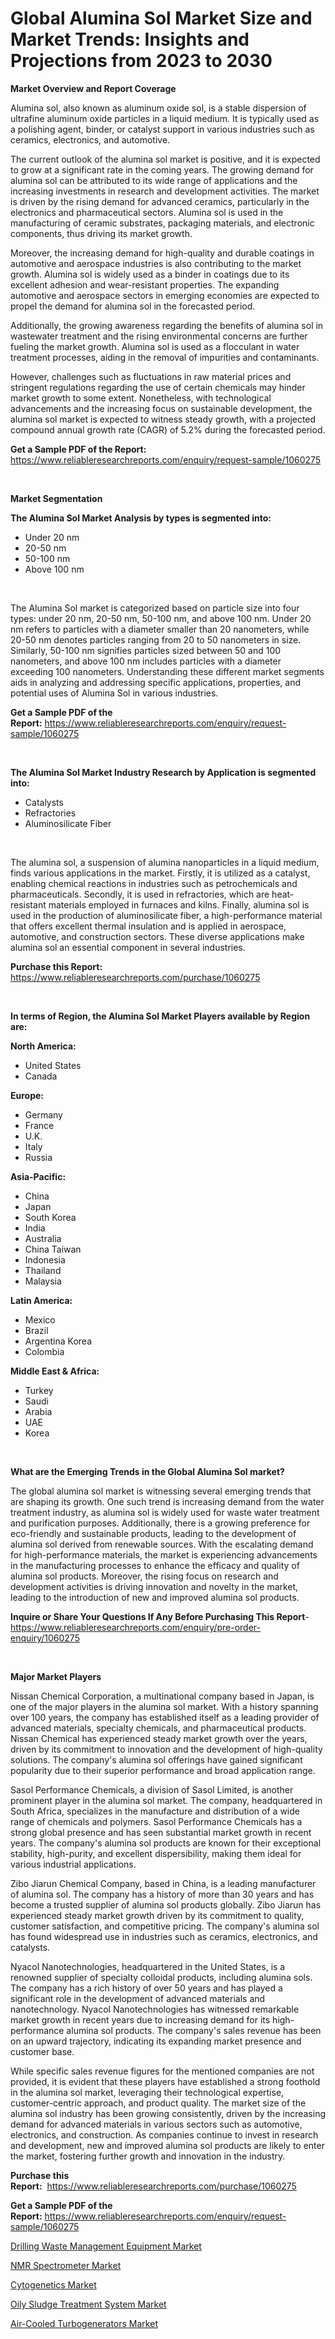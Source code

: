 <p><h1>Global Alumina Sol Market Size and Market Trends: Insights and Projections from 2023 to 2030</h1></p><p><strong>Market Overview and Report Coverage</strong></p>
<p><p>Alumina sol, also known as aluminum oxide sol, is a stable dispersion of ultrafine aluminum oxide particles in a liquid medium. It is typically used as a polishing agent, binder, or catalyst support in various industries such as ceramics, electronics, and automotive.</p><p>The current outlook of the alumina sol market is positive, and it is expected to grow at a significant rate in the coming years. The growing demand for alumina sol can be attributed to its wide range of applications and the increasing investments in research and development activities. The market is driven by the rising demand for advanced ceramics, particularly in the electronics and pharmaceutical sectors. Alumina sol is used in the manufacturing of ceramic substrates, packaging materials, and electronic components, thus driving its market growth.</p><p>Moreover, the increasing demand for high-quality and durable coatings in automotive and aerospace industries is also contributing to the market growth. Alumina sol is widely used as a binder in coatings due to its excellent adhesion and wear-resistant properties. The expanding automotive and aerospace sectors in emerging economies are expected to propel the demand for alumina sol in the forecasted period.</p><p>Additionally, the growing awareness regarding the benefits of alumina sol in wastewater treatment and the rising environmental concerns are further fueling the market growth. Alumina sol is used as a flocculant in water treatment processes, aiding in the removal of impurities and contaminants.</p><p>However, challenges such as fluctuations in raw material prices and stringent regulations regarding the use of certain chemicals may hinder market growth to some extent. Nonetheless, with technological advancements and the increasing focus on sustainable development, the alumina sol market is expected to witness steady growth, with a projected compound annual growth rate (CAGR) of 5.2% during the forecasted period.</p></p>
<p><strong>Get a Sample PDF of the Report:</strong> <a href="https://www.reliableresearchreports.com/enquiry/request-sample/1060275">https://www.reliableresearchreports.com/enquiry/request-sample/1060275</a></p>
<p>&nbsp;</p>
<p><strong>Market Segmentation</strong></p>
<p><strong>The Alumina Sol Market Analysis by types is segmented into:</strong></p>
<p><ul><li>Under 20 nm</li><li>20-50 nm</li><li>50-100 nm</li><li>Above 100 nm</li></ul></p>
<p>&nbsp;</p>
<p><p>The Alumina Sol market is categorized based on particle size into four types: under 20 nm, 20-50 nm, 50-100 nm, and above 100 nm. Under 20 nm refers to particles with a diameter smaller than 20 nanometers, while 20-50 nm denotes particles ranging from 20 to 50 nanometers in size. Similarly, 50-100 nm signifies particles sized between 50 and 100 nanometers, and above 100 nm includes particles with a diameter exceeding 100 nanometers. Understanding these different market segments aids in analyzing and addressing specific applications, properties, and potential uses of Alumina Sol in various industries.</p></p>
<p><strong>Get a Sample PDF of the Report:</strong>&nbsp;<a href="https://www.reliableresearchreports.com/enquiry/request-sample/1060275">https://www.reliableresearchreports.com/enquiry/request-sample/1060275</a></p>
<p>&nbsp;</p>
<p><strong>The Alumina Sol Market Industry Research by Application is segmented into:</strong></p>
<p><ul><li>Catalysts</li><li>Refractories</li><li>Aluminosilicate Fiber</li></ul></p>
<p>&nbsp;</p>
<p><p>The alumina sol, a suspension of alumina nanoparticles in a liquid medium, finds various applications in the market. Firstly, it is utilized as a catalyst, enabling chemical reactions in industries such as petrochemicals and pharmaceuticals. Secondly, it is used in refractories, which are heat-resistant materials employed in furnaces and kilns. Finally, alumina sol is used in the production of aluminosilicate fiber, a high-performance material that offers excellent thermal insulation and is applied in aerospace, automotive, and construction sectors. These diverse applications make alumina sol an essential component in several industries.</p></p>
<p><strong>Purchase this Report:</strong>&nbsp; <a href="https://www.reliableresearchreports.com/purchase/1060275">https://www.reliableresearchreports.com/purchase/1060275</a></p>
<p>&nbsp;</p>
<p><strong>In terms of Region, the Alumina Sol Market Players available by Region are:</strong></p>
<p>
    <p> <strong> North America: </strong>
        <ul>
            <li>United States</li>
            <li>Canada</li>
        </ul>
        </p> 
    <p> <strong> Europe: </strong>
        <ul>
            <li>Germany</li>
            <li>France</li>
            <li>U.K.</li>
            <li>Italy</li>
            <li>Russia</li>
        </ul>
        </p> 
    <p> <strong> Asia-Pacific: </strong>
        <ul>
            <li>China</li>
            <li>Japan</li>
            <li>South Korea</li>
            <li>India</li>
            <li>Australia</li>
            <li>China Taiwan</li>
            <li>Indonesia</li>
            <li>Thailand</li>
            <li>Malaysia</li>
        </ul>
        </p> 
    <p> <strong> Latin America: </strong>
        <ul>
            <li>Mexico</li>
            <li>Brazil</li>
            <li>Argentina Korea</li>
            <li>Colombia</li>
        </ul>
        </p> 
    <p> <strong> Middle East & Africa: </strong>
        <ul>
            <li>Turkey</li>
            <li>Saudi</li>
            <li>Arabia</li>
            <li>UAE</li>
            <li>Korea</li>
        </ul>
    </p>
    </p>
<p>&nbsp;</p>
<p><strong>What are the Emerging Trends in the Global Alumina Sol market?</strong></p>
<p><p>The global alumina sol market is witnessing several emerging trends that are shaping its growth. One such trend is increasing demand from the water treatment industry, as alumina sol is widely used for waste water treatment and purification purposes. Additionally, there is a growing preference for eco-friendly and sustainable products, leading to the development of alumina sol derived from renewable sources. With the escalating demand for high-performance materials, the market is experiencing advancements in the manufacturing processes to enhance the efficacy and quality of alumina sol products. Moreover, the rising focus on research and development activities is driving innovation and novelty in the market, leading to the introduction of new and improved alumina sol products.</p></p>
<p><strong>Inquire or Share Your Questions If Any Before Purchasing This Report</strong>- <a href="https://www.reliableresearchreports.com/enquiry/pre-order-enquiry/1060275">https://www.reliableresearchreports.com/enquiry/pre-order-enquiry/1060275</a></p>
<p>&nbsp;</p>
<p><strong>Major Market Players</strong></p>
<p><p>Nissan Chemical Corporation, a multinational company based in Japan, is one of the major players in the alumina sol market. With a history spanning over 100 years, the company has established itself as a leading provider of advanced materials, specialty chemicals, and pharmaceutical products. Nissan Chemical has experienced steady market growth over the years, driven by its commitment to innovation and the development of high-quality solutions. The company's alumina sol offerings have gained significant popularity due to their superior performance and broad application range.</p><p>Sasol Performance Chemicals, a division of Sasol Limited, is another prominent player in the alumina sol market. The company, headquartered in South Africa, specializes in the manufacture and distribution of a wide range of chemicals and polymers. Sasol Performance Chemicals has a strong global presence and has seen substantial market growth in recent years. The company's alumina sol products are known for their exceptional stability, high-purity, and excellent dispersibility, making them ideal for various industrial applications.</p><p>Zibo Jiarun Chemical Company, based in China, is a leading manufacturer of alumina sol. The company has a history of more than 30 years and has become a trusted supplier of alumina sol products globally. Zibo Jiarun has experienced steady market growth driven by its commitment to quality, customer satisfaction, and competitive pricing. The company's alumina sol has found widespread use in industries such as ceramics, electronics, and catalysts.</p><p>Nyacol Nanotechnologies, headquartered in the United States, is a renowned supplier of specialty colloidal products, including alumina sols. The company has a rich history of over 50 years and has played a significant role in the development of advanced materials and nanotechnology. Nyacol Nanotechnologies has witnessed remarkable market growth in recent years due to increasing demand for its high-performance alumina sol products. The company's sales revenue has been on an upward trajectory, indicating its expanding market presence and customer base.</p><p>While specific sales revenue figures for the mentioned companies are not provided, it is evident that these players have established a strong foothold in the alumina sol market, leveraging their technological expertise, customer-centric approach, and product quality. The market size of the alumina sol industry has been growing consistently, driven by the increasing demand for advanced materials in various sectors such as automotive, electronics, and construction. As companies continue to invest in research and development, new and improved alumina sol products are likely to enter the market, fostering further growth and innovation in the industry.</p></p>
<p><strong>Purchase this Report:</strong>&nbsp;&nbsp;<a href="https://www.reliableresearchreports.com/purchase/1060275">https://www.reliableresearchreports.com/purchase/1060275</a></p>
<p></p>
<p><strong>Get a Sample PDF of the Report:</strong>&nbsp;<a href="https://www.reliableresearchreports.com/enquiry/request-sample/1060275">https://www.reliableresearchreports.com/enquiry/request-sample/1060275</a></p>
<p><p><a href="https://www.linkedin.com/pulse/drilling-waste-management-equipment-market-size-share-amp-trends-qmr4e/">Drilling Waste Management Equipment Market</a></p><p><a href="https://github.com/CliffMedina6/Market-Research-Report-List-1/blob/main/nmr-spectrometer-market.md">NMR Spectrometer Market</a></p><p><a href="https://medium.com/@mikemonahan1944/cytogenetics-market-size-cagr-trends-2024-2030-5cb83b3ba812">Cytogenetics Market</a></p><p><a href="https://www.linkedin.com/pulse/decoding-oily-sludge-treatment-system-market-deep-dive-cikye/">Oily Sludge Treatment System Market</a></p><p><a href="https://github.com/RickHolmes3/Market-Research-Report-List-1/blob/main/air-cooled-turbogenerators-market.md">Air-Cooled Turbogenerators Market</a></p></p>